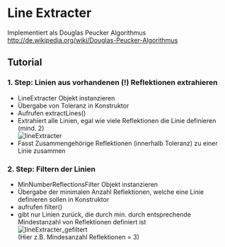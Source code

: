 # Line Extracter
Implementiert als Douglas Peucker Algorithmus  
http://de.wikipedia.org/wiki/Douglas-Peucker-Algorithmus
## Tutorial
### 1. Step: Linien aus vorhandenen (!) Reflektionen extrahieren
- LineExtracter Objekt instanzieren
- Übergabe von Toleranz in Konstruktor
- Aufrufen extractLines()
- Extrahiert alle Linien, egal wie viele Reflektionen die Linie definieren (mind. 2)  
![lineExtracter](https://gitlab.com/solidus/hefei/uploads/98fcef996ae50b3e61b3c3cc94fcf0b0/lineExtracter.png)  
- Fasst Zusammengehörige Reflektionen (innerhalb Toleranz) zu einer Linie zusammen

### 2. Step: Filtern der Linien
- MinNumberReflectionsFilter Objekt instanzieren  
- Übergabe der minimalen Anzahl Reflektionen, welche eine Linie definieren sollen in Konstruktor  
- aufrufen filter()  
- gibt nur Linien zurück, die durch min. durch entsprechende Mindestanzahl von Reflektionen definiert ist  
![lineExtracter_gefiltert](https://gitlab.com/solidus/hefei/uploads/9ac70c55a23d50e3047565af0252065d/lineExtracter_gefiltert.png)  
(Hier z.B. Mindesanzahl Reflektionen = 3)
